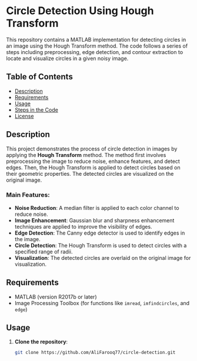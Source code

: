 # Circle Detection Using Hough Transform

This repository contains a MATLAB implementation for detecting circles in an image using the Hough Transform method. The code follows a series of steps including preprocessing, edge detection, and contour extraction to locate and visualize circles in a given noisy image.

## Table of Contents
- [Description](#description)
- [Requirements](#requirements)
- [Usage](#usage)
- [Steps in the Code](#steps-in-the-code)
- [License](#license)

## Description
This project demonstrates the process of circle detection in images by applying the **Hough Transform** method. The method first involves preprocessing the image to reduce noise, enhance features, and detect edges. Then, the Hough Transform is applied to detect circles based on their geometric properties. The detected circles are visualized on the original image.

### Main Features:
- **Noise Reduction**: A median filter is applied to each color channel to reduce noise.
- **Image Enhancement**: Gaussian blur and sharpness enhancement techniques are applied to improve the visibility of edges.
- **Edge Detection**: The Canny edge detector is used to identify edges in the image.
- **Circle Detection**: The Hough Transform is used to detect circles with a specified range of radii.
- **Visualization**: The detected circles are overlaid on the original image for visualization.

## Requirements
- MATLAB (version R2017b or later)
- Image Processing Toolbox (for functions like `imread`, `imfindcircles`, and `edge`)

## Usage
1. **Clone the repository**:
   ```bash
   git clone https://github.com/AliFarooq77/circle-detection.git

